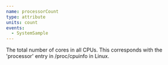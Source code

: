 ```yaml
---
name: processorCount
type: attribute
units: count
events:
  - SystemSample
---
```


The total number of cores in all CPUs. This corresponds with the 'processor' entry in /proc/cpuinfo in Linux.
